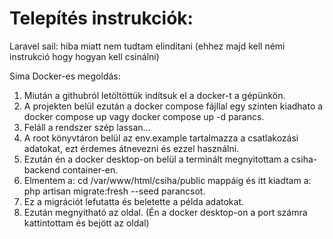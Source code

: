 # Telepítés instrukciók:

Laravel sail: hiba miatt nem tudtam elindítani (ehhez majd kell némi instrukció hogy hogyan kell csinálni)

Sima Docker-es megoldás:

1. Miután a githubról letöltöttük indítsuk el a docker-t a gépünkön.
2. A projekten belül ezután a docker compose fájllal egy szinten kiadhato a docker compose up vagy docker compose up -d parancs.
3. Feláll a rendszer szép lassan...
4. A root könyvtáron belül az env.example tartalmazza a csatlakozási adatokat, ezt érdemes átnevezni és ezzel használni.
5. Ezután én a docker desktop-on belül a terminált megnyitottam a csiha-backend container-en.
6. Elmentem a: cd /var/www/html/csiha/public mappáig és itt kiadtam a: php artisan migrate:fresh --seed parancsot.
7. Ez a migrációt lefutatta és beletette a példa adatokat.
8. Ezután megnyitható az oldal. (Én a docker desktop-on a port számra kattintottam és bejött az oldal)

